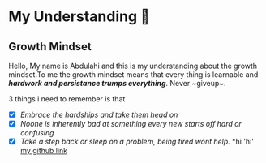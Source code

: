 # My Understanding :monocle_face:

## Growth Mindset

Hello, My name is Abdulahi and this is my understanding about the growth mindset.To me the growth mindset means that every thing is learnable and ***hardwork and persistance trumps everything***. Never ~giveup~.

3 things i need to remember is that 

- [x] *Embrace the hardships and take them head on*
- [x] *Noone is inherently bad at something every new starts off hard or confusing*
- [x] *Take a step back or sleep on a problem, being tired wont help.* 
*hi
'hi'
[my github link](https://github.com/AbdulahiMohamud)
